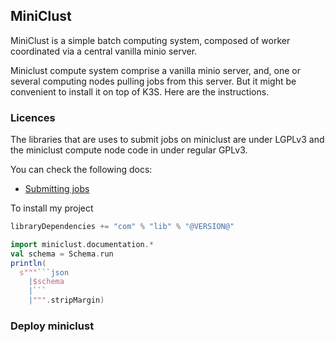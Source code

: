 ## MiniClust

MiniClust is a simple batch computing system, composed of worker coordinated via a central vanilla minio server.

Miniclust compute system comprise a vanilla minio server, and, one or several computing nodes pulling jobs from this server.
But it might be convenient to install it on top of K3S. Here are the instructions.

### Licences

The libraries that are uses to submit jobs on miniclust are under LGPLv3 and the miniclust compute node code in under regular GPLv3.

You can check the following docs:
 - [Submitting jobs](documentation/target/submit.md)

To install my project
```scala
libraryDependencies += "com" % "lib" % "@VERSION@"
```

```scala mdoc:passthrough
import miniclust.documentation.*
val schema = Schema.run
println(
  s"""```json
    |$schema
    |```
    |""".stripMargin)
```

### Deploy miniclust

